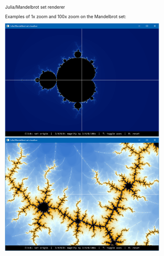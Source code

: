 Julia/Mandelbrot set renderer

Examples of 1x zoom and 100x zoom on the Mandelbrot set:

![](mandelbrot_set_1x.png)
![](mandelbrot_set_100x.png)
